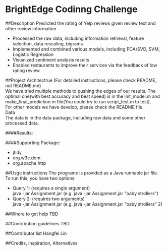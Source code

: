 BrightEdge Codinng Challenge
===============
##Description
Predicted the rating of Yelp reviews given review text and other review information
- Processed the raw data, including information retrieval, feature selection, data rescaling, bigrams
- Implemented and combined various models, including PCA/SVD, SVM, Logistic Regression
- Visualized sentiment analysis results
- Enabled restaurants to improve their services via the feedback of low rating review

##Project Architectrue
(For detailed instructions, please check README, not README.md)  
We have tried multiple methods to pushing the edges of our results. The optimal one(with best accuracy and best speed) is in the init_model.m and make_final_prediction.m file(You could try to run script_test.m to test).  
For other models we have develop, please check the README file.  
Data  
The data is in the data package, including raw data and some other processed data.

####Results:


####Supporting Package:
- jtidy
- org.w3c.dom
- org.apache.http

##Usge instructions 
The programe is provided as a Java runnable jar file.
To run this, you have two options:
- Query 1: (requires a single argument)  
java -jar Assignment.jar <keyword> (e.g. java -jar Assignment.jar "baby strollers") 
- Query 2: (requires two arguments)  
java -jar Assignment.jar <keyword> <page number> (e.g. java -jar Assignment.jar "baby strollers" 2) 


##Where to get help
TBD

##Contribution guidelines
TBD

##Contributor list
Hangfei Lin

##Credits, Inspiration, Alternatives
